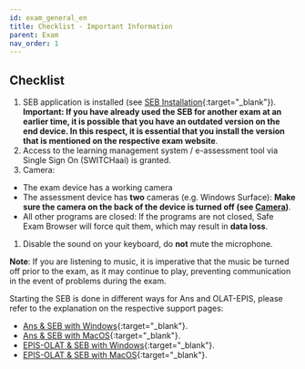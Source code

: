 ```yaml
---
id: exam_general_en
title: Checklist - Important Information
parent: Exam
nav_order: 1
---
```


## Checklist

1. SEB application is installed (see [SEB Installation](https://uzh-oec.github.io/seb-en/Installation%20SEB.html){:target="_blank"}). 
**Important: If you have already used the SEB for another exam at an earlier time, it is possible that you have an outdated version on the end device. In this respect, it is essential that you install the version that is mentioned on the respective exam website**.
1. Access to the learning management system / e-assessment tool via Single Sign On (SWITCHaai) is granted.
1. Camera:
* The exam device has a working camera
* The assessment device has **two** cameras (e.g. Windows Surface): **Make sure the camera on the back of the device is turned off (see [Camera](https://uzh-oec.github.io/seb/additional_instructions_en.html))**.
* All other programs are closed: If the programs are not closed, Safe Exam Browser will force quit them, which may result in **data loss**.
1. Disable the sound on your keyboard, do **not** mute the microphone.

**Note**: If you are listening to music, it is imperative that the music be turned off prior to the exam, as it may continue to play, preventing communication in the event of problems during the exam.

Starting the SEB is done in different ways for Ans and OLAT-EPIS, please refer to the explanation on the respective support pages:
* [Ans & SEB with Windows](https://uzh-oec.github.io/seb-en/exam_seb_ans_win_en.html){:target="_blank"}.
* [Ans & SEB with MacOS](https://uzh-oec.github.io/seb-en/exam_seb_ans_mac_en.html){:target="_blank"}.
* [EPIS-OLAT & SEB with Windows](https://uzh-oec.github.io/seb-en/exam_seb_epis_win_en.html){:target="_blank"}.
* [EPIS-OLAT & SEB with MacOS](https://uzh-oec.github.io/seb-en/exam_seb_epis_mac_en.html){:target="_blank"}.
